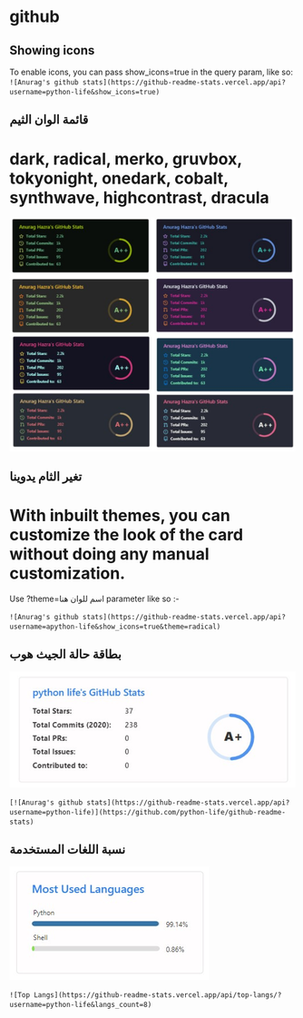 # github

## Showing icons
 To enable icons, you can pass show_icons=true in the query param, like so:
``
![Anurag's github stats](https://github-readme-stats.vercel.app/api?username=python-life&show_icons=true)
``

## قائمة الوان الثيم
# dark, radical, merko, gruvbox, tokyonight, onedark, cobalt, synthwave, highcontrast, dracula

<img src="Screenshot_1.jpg">

## تغير الثام يدوينا
# With inbuilt themes, you can customize the look of the card without doing any manual customization.

Use ?theme=اسم للوان هنا  parameter like so :-

``
![Anurag's github stats](https://github-readme-stats.vercel.app/api?username=apython-life&show_icons=true&theme=radical)
``
## بطاقة حالة الجيث هوب

<img src="Screenshot_2.jpg">

``
[![Anurag's github stats](https://github-readme-stats.vercel.app/api?username=python-life)](https://github.com/python-life/github-readme-stats)
``
## نسبة اللغات المستخدمة
<img src="Screenshot_3.jpg">

``
![Top Langs](https://github-readme-stats.vercel.app/api/top-langs/?username=python-life&langs_count=8)
``
